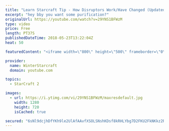 ```yaml
---
title: "Learn Starcraft Tip - How Disruptors Work/Have Changed (Updated Patch 4.0 2018)"
excerpt: "hey bby you want some purification?"
originalUrl: https://youtube.com/watch?v=29YNS1BFWzM
type: video
price: Free
length: PT37S
publishedDateTime: 2018-05-23T13:22:04Z
heat: 50

featuredContent: "<iframe width=\"800\" height=\"500\" frameborder=\"0\" src=\"https://www.youtube.com/embed/29YNS1BFWzM\" allow=\"accelerometer; autoplay; encrypted-media; gyroscope; picture-in-picture\" allowfullscreen></iframe>"

provider:
  name: WinterStarcraft
  domain: youtube.com

topics:
  - StarCraft 2

images:
  - url: https://i.ytimg.com/vi/29YNS1BFWzM/maxresdefault.jpg
    width: 1280
    height: 720
    isCached: true

secured: "6sNl9dcjhDfYKh9le2UlAfAAvfXSOLSNshKDsf8kRHLYbg7D2FKU2FkNKkz2RLT3igFy4Jifb8sm8fMeAegVC9aZZY1ZYhTUk68ilSrx75/dbeJuGX6BGUoo/t79jQSECUyOHnpKyhMnrXViRHfakwUH5eHoC0hUO2EUprCVfJDGUixZWi25NRkCYwI/YvNvEPi9Tb2LYe4gXsbkY2Yz8nGWqJAlARQuUIwl2CaLnXnaTXwzcNzKaMRSeEEWGC6wlh3tehC/0jjPKF1fFofjt8sc3BUP0TenULr/DLZ0muMQbQOI9SlKbVLg1o2mZYB5/fB4CW8SjKORrRfp5F9vwpRhMBtAoD2+SWW6FZfTtP+zomQzja5bEANUpwP2+I3qrpk1EauTP77G5Dm7XPBA5AYNv4SjJ9RgmqMH5f6wBqc=;jBthK2+xweiRmRqn4kRoMw=="
---
```


